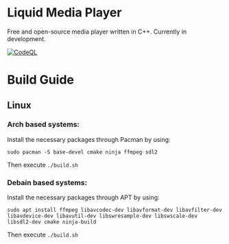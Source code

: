 # Liquid Media Player 
Free and open-source media player written in C++. Currently in development.

[![CodeQL](https://github.com/ArrowInteractive/liquid/actions/workflows/codeql-analysis.yml/badge.svg)](https://github.com/ArrowInteractive/liquid/actions/workflows/codeql-analysis.yml)

# Build Guide

## Linux 

### Arch based systems:

Install the necessary packages through Pacman by using:
```
sudo pacman -S base-devel cmake ninja ffmpeg sdl2
```

Then execute ```./build.sh```

### Debain based systems:

Install the necessary packages through APT by using:
```
sudo apt install ffmpeg libavcodec-dev libavformat-dev libavfilter-dev libavdevice-dev libavutil-dev libswresample-dev libswscale-dev libsdl2-dev cmake ninja-build
```

Then execute ```./build.sh```

